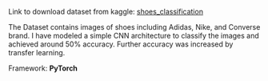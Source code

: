Link to download dataset from kaggle: [shoes_classification](https://www.kaggle.com/datasets/die9origephit/nike-adidas-and-converse-imaged)

The Dataset contains images of shoes including Adidas, Nike, and Converse brand. I have modeled a simple CNN architecture to classify the images and achieved around 50% accuracy. 
Further accuracy was increased by transfer learning. 

Framework: **PyTorch**

